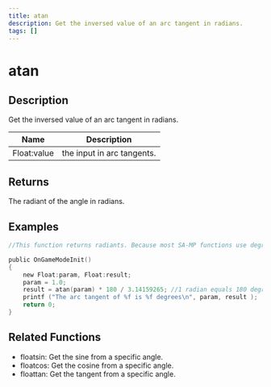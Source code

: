 ```yaml
---
title: atan
description: Get the inversed value of an arc tangent in radians.
tags: []
---
```


# atan

<TagLinks />

## Description

Get the inversed value of an arc tangent in radians.

| Name        | Description                |
| ----------- | -------------------------- |
| Float:value | the input in arc tangents. |

## Returns

The radiant of the angle in radians.

## Examples

```c
//This function returns radiants. Because most SA-MP functions use degrees, it is advised to convert them using the formula: result = atan (param) * 180 / PI

public OnGameModeInit()
{
	new Float:param, Float:result;
	param = 1.0;
	result = atan(param) * 180 / 3.14159265; //1 radian equals 180 degrees. 3.14... is used to define PI.
	printf ("The arc tangent of %f is %f degrees\n", param, result );
	return 0;
}
```

## Related Functions

- floatsin: Get the sine from a specific angle.
- floatcos: Get the cosine from a specific angle.
- floattan: Get the tangent from a specific angle.
